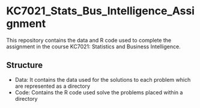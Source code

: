 # KC7021_Stats_Bus_Intelligence_Assignment
This repository contains the data and R code used to complete the assignment in the course KC7021: Statistics and Business Intelligence.

## Structure 
- Data: It contains the data used for the solutions to each problem which are represented as a directory
- Code: Contains the R code used solve the problems placed within a directory


